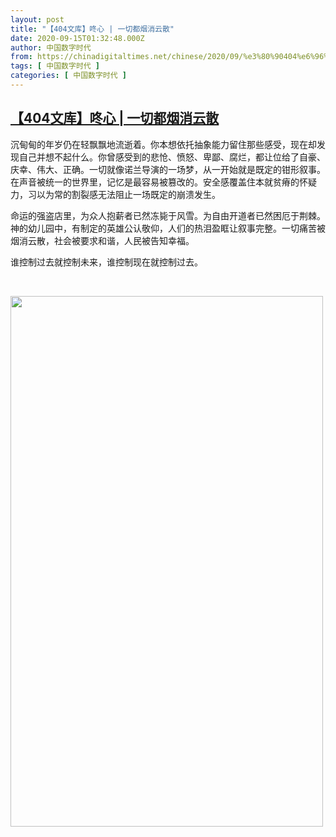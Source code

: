 ```yaml
---
layout: post
title: "【404文库】咚心 | 一切都烟消云散"
date: 2020-09-15T01:32:48.000Z
author: 中国数字时代
from: https://chinadigitaltimes.net/chinese/2020/09/%e3%80%90404%e6%96%87%e5%ba%93%e3%80%91%e5%92%9a%e5%bf%83-%e4%b8%80%e5%88%87%e9%83%bd%e7%83%9f%e6%b6%88%e4%ba%91%e6%95%a3/
tags: [ 中国数字时代 ]
categories: [ 中国数字时代 ]
---
```

<!--1600133568000-->
[【404文库】咚心 | 一切都烟消云散](https://chinadigitaltimes.net/chinese/2020/09/%e3%80%90404%e6%96%87%e5%ba%93%e3%80%91%e5%92%9a%e5%bf%83-%e4%b8%80%e5%88%87%e9%83%bd%e7%83%9f%e6%b6%88%e4%ba%91%e6%95%a3/)
------

<div>
<p>沉甸甸的年岁仍在轻飘飘地流逝着。你本想依托抽象能力留住那些感受，现在却发现自己并想不起什么。你曾感受到的悲怆、愤怒、卑鄙、腐烂，都让位给了自豪、庆幸、伟大、正确。一切就像诺兰导演的一场梦，从一开始就是既定的钳形叙事。在声音被统一的世界里，记忆是最容易被篡改的。安全感覆盖住本就贫瘠的怀疑力，习以为常的割裂感无法阻止一场既定的崩溃发生。</p><p>命运的强盗店里，为众人抱薪者已然冻毙于风雪。为自由开道者已然困厄于荆棘。神的幼儿园中，有制定的英雄公认敬仰，人们的热泪盈眶让叙事完整。一切痛苦被烟消云散，社会被要求和谐，人民被告知幸福。</p><p>谁控制过去就控制未来，谁控制现在就控制过去。</p><p>&nbsp;</p><p><img loading="lazy" class="aligncenter wp-image-655418" src="https://chinadigitaltimes.net/chinese/files/2020/09/一切都烟消云散.png" alt="" width="500" height="849" srcset="https://chinadigitaltimes.net/chinese/files/2020/09/一切都烟消云散.png 710w, https://chinadigitaltimes.net/chinese/files/2020/09/一切都烟消云散-177x300.png 177w, https://chinadigitaltimes.net/chinese/files/2020/09/一切都烟消云散-603x1024.png 603w" sizes="(max-width: 500px) 100vw, 500px" /></p>
</div>
